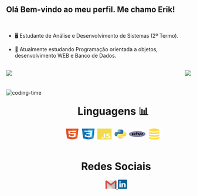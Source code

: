 ## Olá Bem-vindo ao meu perfil. Me chamo Erik!
<br>

- 🖥️  Estudante de Análise e Desenvolvimento de Sistemas (2º Termo).

- 🌱 Atualmente estudando Programação orientada a objetos, desenvolvimento WEB e Banco de Dados.

<br>

<div>
  
  <img  height="180em" src="https://github-readme-stats.vercel.app/api?username=Erik-Zaros&show_icons=true&theme=dracula&include_all_commits=true&count_private=true"/>
  <img align="right" height="180em" src="https://github-readme-stats.vercel.app/api/top-langs/?username=Erik-Zaros&layout=compact&langs_count=16&theme=dracula"/>
  
</div>
<br>

<div  align="center"> 
  <div style="display: inline_block"><br>
    <img align="left" height="250" alt="coding-time" src="code.gif">
    <h1 align="center">Linguagens 📊</h1>
    <img align="center" height="30" width="40" alt="html-icon" src="https://raw.githubusercontent.com/devicons/devicon/master/icons/html5/html5-original.svg">
    <img align="center" height="30" width="40" alt="css-icon" src="https://raw.githubusercontent.com/devicons/devicon/master/icons/css3/css3-original.svg">
    <img align="center" height="30" width="40" alta="js-icon"  src="https://raw.githubusercontent.com/devicons/devicon/master/icons/javascript/javascript-plain.svg">
    <img align="center" height="30" width="40" alt="python-icon" src="https://raw.githubusercontent.com/devicons/devicon/master/icons/python/python-original.svg">
    <img align="center" height="30" width="45" alt="php-icon" src="https://raw.githubusercontent.com/devicons/devicon/master/icons/php/php-original.svg">
    <img align="center" height="30" width="40" alt="SQL-icon" src="https://raw.githubusercontent.com/devicons/devicon/master/icons/SQL/SQL-original.svg">
   </div>
 <br>
  <div>
    <h1 align="center">Redes Sociais</h1>
    <a href = "mailto: erikzaros942@gmail.com">
      <img width="30" src="gmail.svg">
    </a>
    <a href = "https://www.linkedin.com/in/erik-delanda-zaros-99152b253/">
      <img width="25" src="linkedin.svg">
    </a>
</div>

